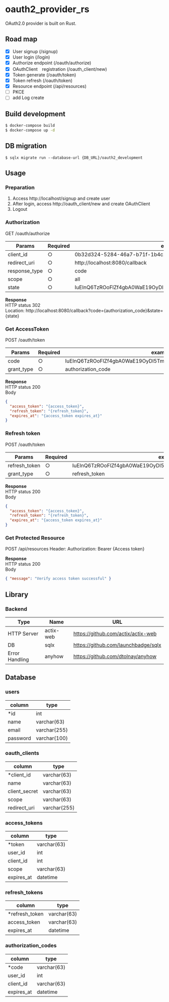 # oauth2_provider_rs
OAuth2.0 provider is built on Rust.

## Road map
- [x] User signup (/signup)
- [x] User login (/login)
- [x] Authorize endpoint (/oauth/authorize)
- [x] OAuthClient　registration (/oauth_client/new)
- [x] Token generate (/oauth/token)
- [x] Token refresh (/oauth/token)
- [x] Resource endpoint (/api/resources) 
- [ ] PKCE
- [ ] add Log create

## Build development
```sh
$ docker-compose build
$ docker-compose up -d
```

## DB migration
```
$ sqlx migrate run --database-url {DB_URL}/oauth2_development
```

## Usage
### Preparation
1. Access http://localhost/signup and create user
2. After login, access http://oauth_client/new and create OAuthClient
3. Logout

### Authorization
GET /oauth/authorize

Params | Required | example
---- | ---- | ----
client_id | ○ | 0b32d324-5284-46a7-b71f-1b4c228415d7
redirect_uri | ○ | http://localhost:8080/callback
response_type | ○ | code
scope | ○ | all
state | ○ | IuEInQ6TzROoFlZf4gbA0WaE19OyDl5TmJ9sddX9PRqykrP1Fb9F0oHBxTVHcMa 

**Response**<br>
HTTP status 302<br>
Location: http://localhost:8080/callback?code={authorization_code}&state={state}

### Get AccessToken
POST /oauth/token

Params | Required | example
---- | ---- | ----
code | ○ | IuEInQ6TzROoFlZf4gbA0WaE19OyDl5TmJ9sddX9PRqykrP1Fb9F0oHBxTVHcMa
grant_type | ○ | authorization_code

**Response**<br>
HTTP status 200<br>
Body 
```json
{
  "access_token": "{access_token}",
  "refresh_token": "{refresh_token}",
  "expires_at": "{access_token expires_at}"
}
```

### Refresh token
POST /oauth/token

Params | Required | example
---- | ---- | ----
refresh_token | ○ | IuEInQ6TzROoFlZf4gbA0WaE19OyDl5TmJ9sddX9PRqykrP1Fb9F0oHBxTVHcMa
grant_type | ○ | refresh_token

**Response**<br>
HTTP status 200<br>
Body 
```json
{
  "access_token": "{access_token}",
  "refresh_token": "{refresh_token}",
  "expires_at": "{access_token expires_at}"
}
```

### Get Protected Resource
POST /api/resources
Header: Authorization: Bearer {Access token}

**Response**<br>
HTTP status 200<br>
Body 
```json
{ "message": "Verify access token successful" }
```

## Library
### Backend
Type | Name | URL
---- | ---- | ----
HTTP Server | actix-web | https://github.com/actix/actix-web
DB | sqlx | https://github.com/launchbadge/sqlx
Error Handling | anyhow | https://github.com/dtolnay/anyhow

## Database
### users
column | type
---- | ----
*id | int
name | varchar(63)
email | varchar(255)
password | varchar(100)

### oauth_clients
column | type
---- | ----
*client_id | varchar(63)
name | varchar(63)
client_secret | varchar(63)
scope | varchar(63)
redirect_uri | varchar(255)

### access_tokens
column | type
---- | ----
*token | varchar(63)
user_id | int
client_id | int
scope | varchar(63)
expires_at | datetime

### refresh_tokens
column | type
---- | ----
*refresh_token | varchar(63)
access_token | varchar(63)
expires_at | datetime

### authorization_codes
column | type
---- | ----
*code | varchar(63)
user_id | int
client_id | varchar(63)
expires_at | datetime
